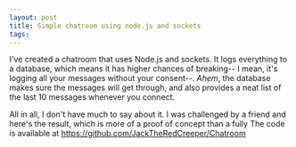 ```yaml
---
layout: post
title: Simple chatroom using node.js and sockets
tags: 
---
```


I've created a chatroom that uses Node.js and sockets. It logs everything to a database, which means it has higher chances of breaking-- I mean, it's logging all your messages without your consent--.
*Ahem*, the database makes sure the messages will get through, and also provides a neat list of the last 10 messages whenever you connect.

All in all, I don't have much to say about it. I was challenged by a friend and here's the result, which is more of a proof of concept than a fully The code is available at https://github.com/JackTheRedCreeper/Chatroom

